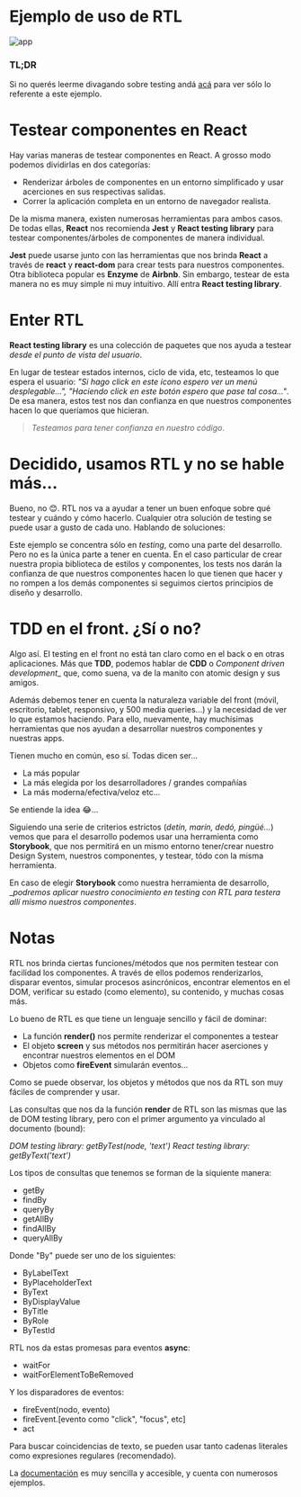 # Ejemplo de uso de RTL
![app](https://user-images.githubusercontent.com/95310897/181593838-d9ec5e04-0d56-492b-b263-f85af761bee5.png)

### TL;DR 

Si no querés leerme divagando sobre testing andá [acá](#notas) para ver sólo lo referente a este ejemplo.

# Testear componentes en React

Hay varias maneras de testear componentes en React. A grosso modo podemos dividirlas en dos categorías:
- Renderizar árboles de componentes en un entorno simplificado y usar acerciones en sus respectivas salidas.
- Correr la aplicación completa en un entorno de navegador realista.

De la misma manera, existen numerosas herramientas para ambos casos. De todas ellas, __React__ nos recomienda __Jest__ y __React testing library__ para testear componentes/árboles de componentes de manera individual.

__Jest__ puede usarse junto con las herramientas que nos brinda __React__ a través de __react__ y __react-dom__ para crear tests para nuestros componentes. Otra biblioteca popular es __Enzyme__ de __Airbnb__. Sin embargo, testear de esta manera no es muy simple ni muy intuitivo. Allí entra __React testing library__.

# Enter RTL

__React testing library__ es una colección de paquetes que nos ayuda a testear _desde el punto de vista del usuario_.

En lugar de testear estados internos, ciclo de vida, etc, testeamos lo que espera el usuario: _"Si hago click en este ícono espero ver un menú desplegable...", "Haciendo click en este botón espero que pase tal cosa..."_. De esa manera, estos test nos dan confianza en que nuestros componentes hacen lo que queríamos que hicieran.

>_Testeamos para tener confianza en nuestro código_.

# Decidido, usamos RTL y no se hable más...

Bueno, no :blush:. RTL nos va a ayudar a tener un buen enfoque sobre qué testear y cuándo y cómo hacerlo. Cualquier otra solución de testing se puede usar a gusto de cada uno. Hablando de soluciones:

Este ejemplo se concentra sólo en _testing_, como una parte del desarrollo. Pero no es la única parte a tener en cuenta. En el caso particular de crear nuestra propia biblioteca de estilos y componentes, los tests nos darán la confianza de que nuestros componentes hacen lo que tienen que hacer y no rompen a los demás componentes si seguimos ciertos principios de diseño y desarrollo.

# TDD en el front. ¿Sí o no?

Algo así. El testing en el front no está tan claro como en el back o en otras aplicaciones. Más que __TDD__, podemos hablar de __CDD__ o _Component driven development__ que, como suena, va de la manito con atomic design y sus amigos.

Además debemos tener en cuenta la naturaleza variable del front (móvil, escritorio, tablet, responsivo, y 500 media queries...) y la necesidad de ver lo que estamos haciendo. Para ello, nuevamente, hay muchísimas herramientas que nos ayudan a desarrollar nuestros componentes y nuestras apps.

Tienen mucho en común, eso sí. Todas dicen ser...
- La más popular
- La más elegida por los desarrolladores / grandes compañías
- La más moderna/efectiva/veloz etc...

Se entiende la idea :joy:...

Siguiendo una serie de criterios estrictos (_detín, marín, dedó, pingüé..._) vemos que para el desarrollo podemos usar una herramienta como __Storybook__, que nos permitirá en un mismo entorno tener/crear nuestro Design System, nuestros componentes, y testear, tódo con la misma herramienta.

En caso de elegir __Storybook__ como nuestra herramienta de desarrollo, __podremos aplicar nuestro conocimiento en testing con RTL para testera *allí mismo* nuestros componentes_.

# Notas

RTL nos brinda ciertas funciones/métodos que nos permiten testear con facilidad los componentes. A través de ellos podemos renderizarlos, disparar eventos, simular procesos asincrónicos, encontrar elementos en el DOM, verificar su estado (como elemento), su contenido, y muchas cosas más.

Lo bueno de RTL es que tiene un lenguaje sencillo y fácil de dominar:

- La función __render()__ nos permite renderizar el componentes a testear
- El objeto __screen__ y sus métodos nos permitirán hacer aserciones y encontrar nuestros elementos en el DOM
- Objetos como __fireEvent__ simularán eventos...

Como se puede observar, los objetos y métodos que nos da RTL son muy fáciles de comprender y usar. 

Las consultas que nos da la función __render__ de RTL son las mismas que las de DOM testing library, pero con el primer argumento ya vinculado al documento (bound):

_DOM testing library: getByTest(node, 'text')_
_React testing library: getByText('text')_

Los tipos de consultas que tenemos se forman de la siquiente manera:

- getBy
- findBy
- queryBy
- getAllBy
- findAllBy
- queryAllBy

Donde "By" puede ser uno de los siguientes:

- ByLabelText
- ByPlaceholderText
- ByText
- ByDisplayValue
- ByTitle
- ByRole
- ByTestId

RTL nos da estas promesas para eventos __async__:

- waitFor
- waitForElementToBeRemoved

Y los disparadores de eventos:

- fireEvent(nodo, evento)
- fireEvent.[evento como "click", "focus", etc]
- act

Para buscar coincidencias de texto, se pueden usar tanto cadenas literales como expresiones regulares (recomendado).

La [documentación](https://testing-library.com/docs/react-testing-library/intro) es muy sencilla y accesible, y cuenta con numerosos ejemplos.
